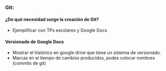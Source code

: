 ### Git:

#### ¿De qué necesidad surge la creación de Git?

- Ejemplificar con TPs escolares y Google Docs

#### Versionado de Google Docs
- Mostrar el histórico en google drive que tiene un sistema de versionado.
- Marcas en el tiempo de cambios producidos, podes colocar nombres (commits de git)